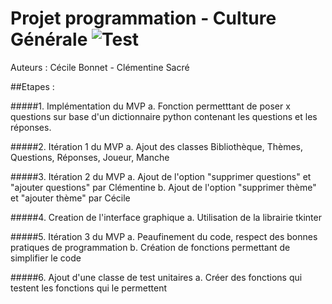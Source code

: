 # Projet programmation - Culture Générale ![Test](https://github.com/clementinesacre/ProjetProgra/workflows/test/badge.svg)
Auteurs : Cécile Bonnet - Clémentine Sacré

##Etapes :

#####1. Implémentation du MVP 
    a. Fonction permetttant de poser x questions sur base d'un dictionnaire python contenant 
    les questions et les réponses. 
    
#####2. Itération 1 du MVP 
    a. Ajout des classes Bibliothèque, Thèmes, Questions, Réponses, Joueur, Manche
    
#####3. Itération 2 du MVP
    a. Ajout de l'option "supprimer questions" et "ajouter questions" par Clémentine
    b. Ajout de l'option "supprimer thème" et "ajouter thème" par Cécile

#####4. Creation de l'interface graphique
    a. Utilisation de la librairie tkinter

#####5. Itération 3 du MVP
    a. Peaufinement du code, respect des bonnes pratiques de programmation
    b. Création de fonctions permettant de simplifier le code

#####6. Ajout d'une classe de test unitaires
    a. Créer des fonctions qui testent les fonctions qui le permettent
